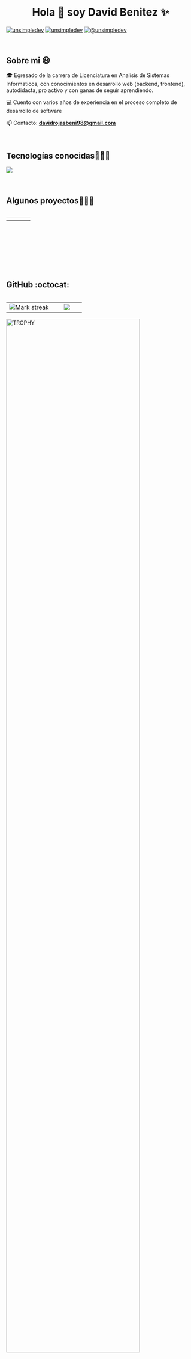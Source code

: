 <h1 align="center">Hola 👋  soy David Benitez ✨ </h1> 

<p align="left">
<a href="" target="blank"><img align="center" src="https://img.shields.io/badge/LinkedIn-0077B5?style=for-the-badge&logo=linkedin&logoColor=white" alt="unsimpledev"/></a>
<a href="" target="blank"><img align="center" src="https://img.shields.io/badge/Instagram-E4405F?style=for-the-badge&logo=instagram&logoColor=white" alt="unsimpledev"  /></a>
<a href = "mailto:unsimpledev@gmail.com" target="blank"><img align="center" src="https://img.shields.io/badge/Gmail-D14836?style=for-the-badge&logo=gmail&logoColor=white" alt="@unsimpledev"  /></a>
  </p>
<br>
<h2>Sobre mi 😃</h2>
<!--Intro start-->

<p align="left">
🎓 Egresado de la carrera de Licenciatura en Analisis de
Sistemas Informaticos, con
conocimientos en desarrollo web (backend,
frontend), autodidacta, pro activo y con ganas
de seguir aprendiendo. 

💻 Cuento con varios años de experiencia en el proceso completo de desarrollo de software

📫 Contacto: **davidrojasbeni98@gmail.com**
<!--Intro end-->
  </p>
<br>

<h2 >Tecnologías conocidas👨🏻‍💻</h2>
<!--tech stack icons-->
<p align="left">
  <a href="https://skillicons.dev">
    <img src="https://skillicons.dev/icons?i=c,java,php,dotnet,css,html,js,nodejs,mysql,sqlite,git,github,docker,postman,bash,linux,ai,ps&perline=12" />
  </a>
</p>
<br>
<!-------------------------->
<div id="proyectos">
<h2 >Algunos proyectos👨🏻‍💻</h2>

<table align="left" >
<tr border="none">
  <td width="25%" align="center">

</table>
  </div>
<br>
<br><br>
<br>
<br><br><br>
<br><br>

<!------------------------->

<h2>GitHub :octocat:</h2>
<!--- stats & Trophy (start) -->
<p align="center">
  <!--- stats (start) -->
<table align="left">
<tr border="none">
<td width="60%" align="center">

<!--  <img  align="center"  src="https://github-readme-stats.vercel.app/api?username=unsimpledev&theme=dark&show_icons=true&count_private=true" />
  <br></br> -->
  <img  title="🔥 Get streak stats for your profile at git.io/streak-stats" alt="Mark streak" src="https://github.com/David-Benitez-98/David-Benitez-98.git" /> 
</td>

<td width="40%" align="center">

  <img  align="center"  src="https://github.com/David-Benitez-98/David-Benitez-98.git"/>

  </td>
</tr>
</table>
<!--- stats (end) -->

<!--- trophy (start) -->
<div align=left>
  <a href="https://github.com/ryo-ma/github-profile-trophy" title="Go to Source">
      <img align="center" width=84% src="https://github.com/David-Benitez-98/David-Benitez-98.git" alt="TROPHY" />
    </a>
</div>
<!--- trophy (start) -->


</p>        
<!--- stats (end) -->
